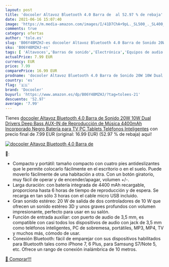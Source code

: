 ```yaml
---
layout: post
title: 'docooler Altavoz Bluetooth 4.0 Barra de  al 52.97 % de rebaja'
date: 2021-06-16 15:07:40
image: 'https://m.media-amazon.com/images/I/41D7ChA+9pL._SL500_._SL400_.jpg'
comments: true
category: ofertas
author: 'tole.es'
slug: 'B06Y4BMZHJ-es docooler Altavoz Bluetooth 4.0 Barra de Sonido 20W 10W...'
sku: 'B06Y4BMZHJ-es'
tags: [ 'Altavoces','Barras de sonido','Electrónica','Equipos de audio y Hi-Fi','altavoz','bluetooth','docooler', ]
actualPrice: 7.99 EUR
currency: EUR
price: 7.99
comparePrice: 16.99 EUR
prodname: 'docooler Altavoz Bluetooth 4.0 Barra de Sonido 20W 10W Dual Drivers Deep Bass AUX-IN de Reproducción de Música 4400mAh Incorporado Negro Batería para TV PC Tablets Teléfonos Inteligentes'
country: 'es'
flag: '🇪🇸'
brand: 'Docooler'
buyurl: 'https://www.amazon.es/dp/B06Y4BMZHJ/?tag=tolees-21'
descuento: '52.97'
average: '7.99'
---
```


Tienes [docooler Altavoz Bluetooth 4.0 Barra de Sonido 20W 10W Dual Drivers Deep Bass AUX-IN de Reproducción de Música 4400mAh Incorporado Negro Batería para TV PC Tablets Teléfonos Inteligentes](https://www.amazon.es/dp/B06Y4BMZHJ/?tag=tolees-21) con precio final de  7.99 EUR (original: 16.99 EUR) (52.97 %  de rebaja) aqui!

[![docooler Altavoz Bluetooth 4.0 Barra de ](https://m.media-amazon.com/images/I/41D7ChA+9pL._SL500_._SL400_.jpg)](https://www.amazon.es/dp/B06Y4BMZHJ/?tag=tolees-21)

🔎:

- Compacto y portátil: tamaño compacto con cuatro pies antideslizantes que le permite colocarlo fácilmente en el escritorio o en el suelo. Puede moverlo fácilmente de una habitación a otra. Con un botón giratorio, muy fácil de operar y de encender/apagar, volumen +/-.
- Larga duración: con batería integrada de 4400 mAh recargable, proporciona hasta 6 horas de tiempo de reproducción y de espera. Se recarga en tan sólo 3 horas con el cable micro USB incluido.
- Gran sonido estéreo: 20 W de salida de dos controladores de 10 W que ofrecen un sonido estéreo 3D y unos graves profundos con volumen impresionante, perfecto para usar en su salón.
- Función de entrada auxiliar: con puerto de audio de 3,5 mm, es compatible con casi todos los dispositivos de audio con jack de 3,5 mm como teléfonos inteligentes, PC de sobremesa, portátiles, MP3, MP4, TV y muchos más, cómodo de usar.
- Conexión Bluetooth: fácil de emparejar con sus dispositivos habilitados para Bluetooth tales como iPhone 7, 6 Plus, para Samsung S7/Note 5, etc. Ofrece un rango de conexión inalámbrica de 10 metros.

[🛒 Comprar!!!](https://www.amazon.es/dp/B06Y4BMZHJ/?tag=tolees-21)
